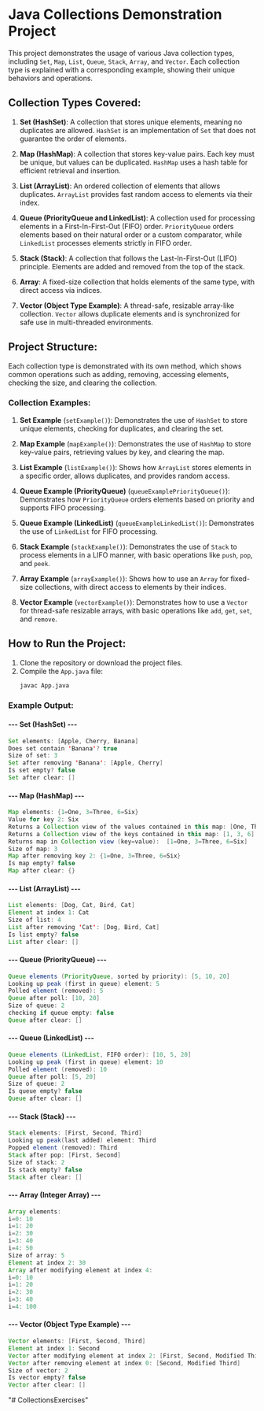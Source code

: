 # Java Collections Demonstration Project

This project demonstrates the usage of various Java collection types, including `Set`, `Map`, `List`, `Queue`, `Stack`, `Array`, and `Vector`. Each collection type is explained with a corresponding example, showing their unique behaviors and operations.

## Collection Types Covered:

1. **Set (HashSet)**: A collection that stores unique elements, meaning no duplicates are allowed. `HashSet` is an implementation of `Set` that does not guarantee the order of elements.

2. **Map (HashMap)**: A collection that stores key-value pairs. Each key must be unique, but values can be duplicated. `HashMap` uses a hash table for efficient retrieval and insertion.

3. **List (ArrayList)**: An ordered collection of elements that allows duplicates. `ArrayList` provides fast random access to elements via their index.

4. **Queue (PriorityQueue and LinkedList)**: A collection used for processing elements in a First-In-First-Out (FIFO) order. `PriorityQueue` orders elements based on their natural order or a custom comparator, while `LinkedList` processes elements strictly in FIFO order.

5. **Stack (Stack)**: A collection that follows the Last-In-First-Out (LIFO) principle. Elements are added and removed from the top of the stack.

6. **Array**: A fixed-size collection that holds elements of the same type, with direct access via indices.

7. **Vector (Object Type Example)**: A thread-safe, resizable array-like collection. `Vector` allows duplicate elements and is synchronized for safe use in multi-threaded environments.

## Project Structure:

Each collection type is demonstrated with its own method, which shows common operations such as adding, removing, accessing elements, checking the size, and clearing the collection.

### Collection Examples:

1. **Set Example** (`setExample()`): Demonstrates the use of `HashSet` to store unique elements, checking for duplicates, and clearing the set.

2. **Map Example** (`mapExample()`): Demonstrates the use of `HashMap` to store key-value pairs, retrieving values by key, and clearing the map.

3. **List Example** (`listExample()`): Shows how `ArrayList` stores elements in a specific order, allows duplicates, and provides random access.

4. **Queue Example (PriorityQueue)** (`queueExamplePriorityQueue()`): Demonstrates how `PriorityQueue` orders elements based on priority and supports FIFO processing.

5. **Queue Example (LinkedList)** (`queueExampleLinkedList()`): Demonstrates the use of `LinkedList` for FIFO processing.

6. **Stack Example** (`stackExample()`): Demonstrates the use of `Stack` to process elements in a LIFO manner, with basic operations like `push`, `pop`, and `peek`.

7. **Array Example** (`arrayExample()`): Shows how to use an `Array` for fixed-size collections, with direct access to elements by their indices.

8. **Vector Example** (`vectorExample()`): Demonstrates how to use a `Vector` for thread-safe resizable arrays, with basic operations like `add`, `get`, `set`, and `remove`.

## How to Run the Project:

1. Clone the repository or download the project files.
2. Compile the `App.java` file:
   ```bash
   javac App.java

### Example Output:

#### --- Set (HashSet) ---
```java
Set elements: [Apple, Cherry, Banana]
Does set contain 'Banana'? true
Size of set: 3
Set after removing 'Banana': [Apple, Cherry]
Is set empty? false
Set after clear: []
```

#### --- Map (HashMap) ---
```java
Map elements: {1=One, 3=Three, 6=Six}
Value for key 2: Six
Returns a Collection view of the values contained in this map: [One, Three, Six]
Returns a Collection view of the keys contained in this map: [1, 3, 6]
Returns map in Collection view (key=value):  [1=One, 3=Three, 6=Six]
Size of map: 3
Map after removing key 2: {1=One, 3=Three, 6=Six}   
Is map empty? false
Map after clear: {}
```

#### --- List (ArrayList) ---
```java
List elements: [Dog, Cat, Bird, Cat]
Element at index 1: Cat
Size of list: 4
List after removing 'Cat': [Dog, Bird, Cat]
Is list empty? false
List after clear: []
```

#### --- Queue (PriorityQueue) ---
```java
Queue elements (PriorityQueue, sorted by priority): [5, 10, 20]
Looking up peak (first in queue) element: 5
Polled element (removed): 5
Queue after poll: [10, 20]
Size of queue: 2
checking if queue empty: false
Queue after clear: []
```

#### --- Queue (LinkedList) ---
```java
Queue elements (LinkedList, FIFO order): [10, 5, 20]
Looking up peak (first in queue) element: 10        
Polled element (removed): 10
Queue after poll: [5, 20]
Size of queue: 2
Is queue empty? false
Queue after clear: []
```

#### --- Stack (Stack) ---
```java
Stack elements: [First, Second, Third]
Looking up peak(last added) element: Third
Popped element (removed): Third
Stack after pop: [First, Second]
Size of stack: 2
Is stack empty? false
Stack after clear: []
```

#### --- Array (Integer Array) ---
```java
Array elements:
i=0: 10
i=1: 20
i=2: 30
i=3: 40
i=4: 50
Size of array: 5
Element at index 2: 30
Array after modifying element at index 4:
i=0: 10
i=1: 20
i=2: 30
i=3: 40
i=4: 100
```

#### --- Vector (Object Type Example) ---
```java
Vector elements: [First, Second, Third]
Element at index 1: Second
Vector after modifying element at index 2: [First, Second, Modified Third]
Vector after removing element at index 0: [Second, Modified Third]
Size of vector: 2
Is vector empty? false
Vector after clear: []
```

"# CollectionsExercises" 
